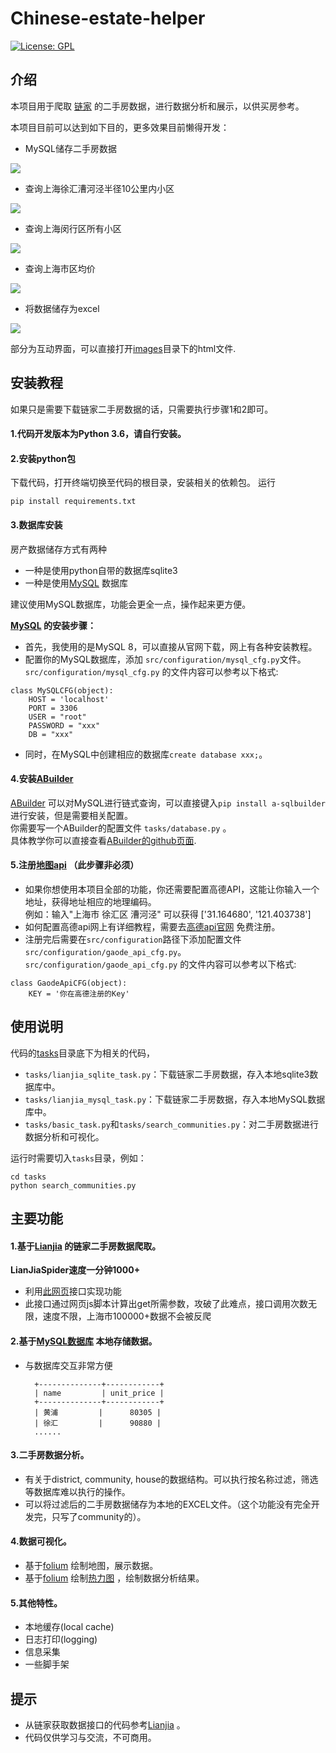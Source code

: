 # Chinese-estate-helper

[![License: GPL](https://img.shields.io/badge/License-GPL-yellow.svg)](https://opensource.org/licenses/GPL)

## 介绍
本项目用于爬取 [链家](https://sh.lianjia.com/ditu/) 的二手房数据，进行数据分析和展示，以供买房参考。

本项目目前可以达到如下目的，更多效果目前懒得开发：

- MySQL储存二手房数据

![](/images/mysql.png)

- 查询上海徐汇漕河泾半径10公里内小区

![](/images/漕河泾半径10公里小区.png)

- 查询上海闵行区所有小区

![](/images/上海闵行小区.png)

- 查询上海市区均价

![](/images/上海市区均价.png)

- 将数据储存为excel

![](/images/excel本地存储.png)

部分为互动界面，可以直接打开[images](/images)目录下的html文件.

## 安装教程
如果只是需要下载链家二手房数据的话，只需要执行步骤1和2即可。

#### 1.代码开发版本为Python 3.6，请自行安装。
#### 2.安装python包
下载代码，打开终端切换至代码的根目录，安装相关的依赖包。
运行
```python3
pip install requirements.txt
``` 
#### 3.数据库安装
房产数据储存方式有两种
- 一种是使用python自带的数据库sqlite3
- 一种是使用[MySQL](https://dev.mysql.com/downloads/mysql/) 数据库

建议使用MySQL数据库，功能会更全一点，操作起来更方便。

**[MySQL](https://dev.mysql.com/downloads/mysql/) 的安装步骤：**
- 首先，我使用的是MySQL 8，可以直接从官网下载，网上有各种安装教程。
- 配置你的MySQL数据库，添加 ```src/configuration/mysql_cfg.py```文件。
<br> ```src/configuration/mysql_cfg.py``` 的文件内容可以参考以下格式:
```python3
class MySQLCFG(object):
    HOST = 'localhost'
    PORT = 3306
    USER = "root"
    PASSWORD = "xxx"
    DB = "xxx"
``` 
- 同时，在MySQL中创建相应的数据库```create database xxx;```。

#### 4.安装[ABuilder](https://github.com/lizhenggan/ABuilder) 
[ABuilder](https://github.com/lizhenggan/ABuilder) 可以对MySQL进行链式查询，可以直接键入```pip install a-sqlbuilder```进行安装，但是需要相关配置。
<br>你需要写一个ABuilder的配置文件 ```tasks/database.py``` 。
<br>具体教学你可以直接查看[ABuilder的github页面](https://github.com/lizhenggan/ABuilder).

#### 5.注册[地图api](https://lbs.amap.com/) （此步骤非必须）
- 如果你想使用本项目全部的功能，你还需要配置高德API，这能让你输入一个地址，获得地址相应的地理编码。
<br>例如：输入"上海市 徐汇区 漕河泾" 可以获得 ['31.164680', '121.403738']
- 如何配置高德api网上有详细教程，需要去[高德api官网](https://lbs.amap.com/) 免费注册。
- 注册完后需要在```src/configuration```路径下添加配置文件```src/configuration/gaode_api_cfg.py```。
<br> ```src/configuration/gaode_api_cfg.py``` 的文件内容可以参考以下格式:
```python3
class GaodeApiCFG(object):
    KEY = '你在高德注册的Key'
``` 


## 使用说明

代码的[tasks](tasks)目录底下为相关的代码，

- ```tasks/lianjia_sqlite_task.py```：下载链家二手房数据，存入本地sqlite3数据库中。
- ```tasks/lianjia_mysql_task.py```：下载链家二手房数据，存入本地MySQL数据库中。
- ```tasks/basic_task.py```和```tasks/search_communities.py```：对二手房数据进行数据分析和可视化。

运行时需要切入```tasks```目录，例如：

```
cd tasks
python search_communities.py
```

## 主要功能

#### 1.基于[Lianjia](https://github.com/xjkj123/Lianjia) 的链家二手房数据爬取。
**LianJiaSpider速度一分钟1000+**
+ 利用[此网页](https://sh.lianjia.com/ditu/)接口实现功能 
+ 此接口通过网页js脚本计算出get所需参数，攻破了此难点，接口调用次数无限，速度不限，上海市100000+数据不会被反爬

#### 2.基于[MySQL数据库](https://dev.mysql.com/downloads/mysql/) 本地存储数据。
+ 与数据库交互非常方便

        +--------------+------------+
        | name         | unit_price |
        +--------------+------------+
        | 黄浦         |      80305 |
        | 徐汇         |      90880 |
        ......
#### 3.二手房数据分析。
+ 有关于district, community, house的数据结构。可以执行按名称过滤，筛选等数据库难以执行的操作。
+ 可以将过滤后的二手房数据储存为本地的EXCEL文件。（这个功能没有完全开发完，只写了community的）。

#### 4.数据可视化。
+ 基于[folium](http://python-visualization.github.io/folium/) 绘制地图，展示数据。
+ 基于[folium](http://python-visualization.github.io/folium/) 绘制[热力图](https://zhuanlan.zhihu.com/p/44355878) ，绘制数据分析结果。

#### 5.其他特性。
+ 本地缓存(local cache)
+ 日志打印(logging)
+ 信息采集
+ 一些脚手架

## 提示
- 从链家获取数据接口的代码参考[Lianjia](https://github.com/xjkj123/Lianjia) 。
- 代码仅供学习与交流，不可商用。

